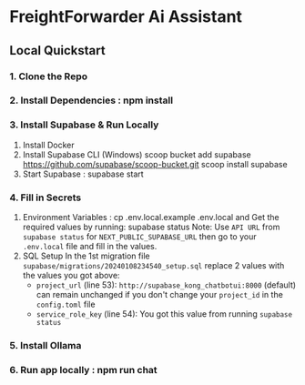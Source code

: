 # FreightForwarder Ai Assistant

## Local Quickstart

### 1. Clone the Repo
### 2. Install Dependencies : npm install
### 3. Install Supabase & Run Locally
  1. Install Docker
  2. Install Supabase CLI (Windows)
    scoop bucket add supabase https://github.com/supabase/scoop-bucket.git
    scoop install supabase
  3. Start Supabase : supabase start
### 4. Fill in Secrets
  1. Environment Variables : cp .env.local.example .env.local and Get the required values by running: supabase status
    Note: Use `API URL` from `supabase status` for `NEXT_PUBLIC_SUPABASE_URL`
  then go to your `.env.local` file and fill in the values.
  2. SQL Setup
    In the 1st migration file `supabase/migrations/20240108234540_setup.sql` replace 2 values with the values you got above:
      - `project_url` (line 53): `http://supabase_kong_chatbotui:8000` (default) can remain unchanged if you don't change your `project_id` in the `config.toml` file
      - `service_role_key` (line 54): You got this value from running `supabase status`
### 5. Install Ollama
### 6. Run app locally : npm run chat
